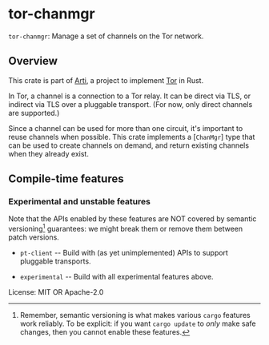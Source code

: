 # tor-chanmgr

`tor-chanmgr`: Manage a set of channels on the Tor network.

## Overview

This crate is part of
[Arti](https://gitlab.torproject.org/tpo/core/arti/), a project to
implement [Tor](https://www.torproject.org/) in Rust.

In Tor, a channel is a connection to a Tor relay.  It can be
direct via TLS, or indirect via TLS over a pluggable transport.
(For now, only direct channels are supported.)

Since a channel can be used for more than one circuit, it's
important to reuse channels when possible.  This crate implements
a [`ChanMgr`] type that can be used to create channels on demand,
and return existing channels when they already exist.
## Compile-time features

### Experimental and unstable features

 Note that the APIs enabled by these features are NOT covered by
 semantic versioning[^1] guarantees: we might break them or remove
 them between patch versions.

* `pt-client` -- Build with (as yet unimplemented) APIs to support
  pluggable transports.

* `experimental` -- Build with all experimental features above.

[^1]: Remember, semantic versioning is what makes various `cargo`
features work reliably. To be explicit: if you want `cargo update`
to _only_ make safe changes, then you cannot enable these
features.

License: MIT OR Apache-2.0
